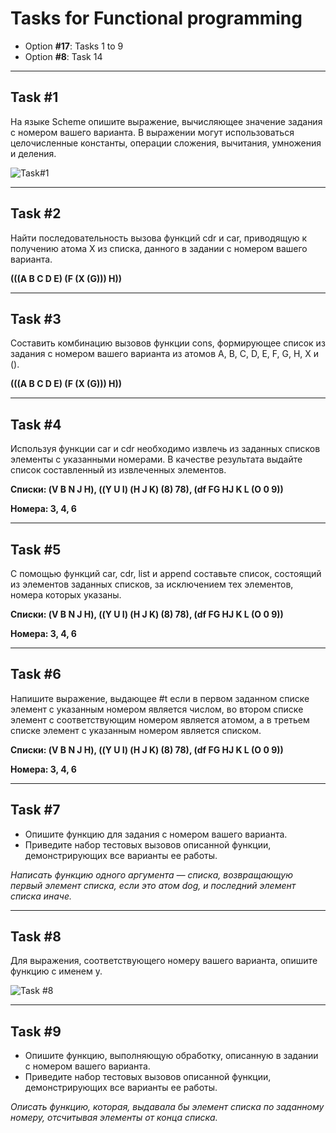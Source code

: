 Tasks for Functional programming
================================

 - Option **#17**: Tasks 1 to 9 
 - Option **#8**: Task 14

----------

Task #1
------
На языке Scheme опишите выражение, вычисляющее значение задания с номером вашего варианта. В выражении могут использоваться целочисленные константы, операции сложения, вычитания, умножения и деления.

![Task#1](http://s11.postimg.org/f6eocgg43/2016_09_23_12_33_26.png)

----------


Task #2
------
Найти последовательность вызова функций cdr и car, приводящую к получению атома X из списка, данного в задании с номером вашего варианта.

**(((A B C D E) (F (X (G))) H))**

----------

Task #3
------
Составить комбинацию вызовов функции cons, формирующее список из задания c номером вашего варианта из атомов A, B, C, D, E, F, G, H, X и ().

**(((A B C D E) (F (X (G))) H))**

----------

Task #4
------
Используя функции car и cdr необходимо извлечь из заданных списков элементы с указанными номерами. В качестве результата выдайте список составленный из извлеченных элементов.

**Списки: (V B N J H), ((Y U I) (H J K) (8) 78), (df FG HJ K L (O 0 9))**

**Номера: 3, 4, 6**

----------

Task #5
------
С помощью функций car, cdr, list и append составьте список, состоящий из
элементов заданных списков, за исключением тех элементов, номера которых указаны.

**Списки: (V B N J H), ((Y U I) (H J K) (8) 78), (df FG HJ K L (O 0 9))**

**Номера: 3, 4, 6**

----------

Task #6
------
Напишите выражение, выдающее #t если в первом заданном списке элемент с указанным номером является числом, во втором списке элемент с соответствующим номером является атомом, а в третьем списке элемент с указанным номером является списком.

**Списки: (V B N J H), ((Y U I) (H J K) (8) 78), (df FG HJ K L (O 0 9))**

**Номера: 3, 4, 6**

----------

Task #7
------
- Опишите функцию для задания с номером вашего варианта.
- Приведите набор тестовых вызовов описанной функции, демонстрирующих все варианты ее работы. 

*Написать функцию одного аргумента — списка, возвращающую первый элемент списка, если это атом dog, и последний элемент списка иначе.*

----------

Task #8
------
Для выражения, соответствующего номеру вашего варианта, опишите функцию с именем y.

![Task #8](http://s10.postimg.org/ag6qd0fqx/2016_09_23_12_44_32.png)

----------

Task #9
------
- Опишите функцию, выполняющую обработку, описанную в задании с номером вашего варианта.
- Приведите набор тестовых вызовов описанной функции, демонстрирующих все варианты ее работы.

*Описать функцию, которая, выдавала бы элемент списка по заданному номеру, отсчитывая элементы от конца списка.*

